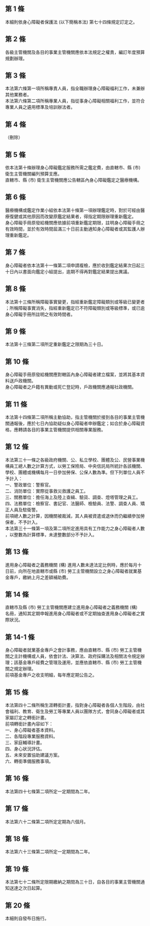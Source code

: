 第 1 條
-------
本細則依身心障礙者保護法 (以下簡稱本法) 第七十四條規定訂定之。

第 2 條
-------
各級主管機關及各目的事業主管機關應依本法規定之權責，編訂年度預算  
規劃辦理。

第 3 條
-------
本法第六條第一項所稱專責人員，指全職辦理身心障礙福利工作，未兼辦  
其他業務者。  
本法第六條第二項所稱專業人員，指從事身心障礙相關福利工作，並符合  
專業人員之遴用標準及培訓辦法者。

第 4 條
-------
（刪除）

第 5 條
-------
依本法第十條辦理身心障礙鑑定服務所需之鑑定費，由直轄市、縣 (市)  
衛生主管機關編列預算支應。  
直轄市、縣 (市) 衛生主管機關應公告轄區內身心障礙鑑定之醫療機構。

第 6 條
-------
醫療機構或鑑定作業小組依本法第十條第一項辦理鑑定時，對於可經由醫  
療復健或其他原因而改變原鑑定結果者，得指定期限辦理重新鑑定。  
身心障礙手冊原發給機關應依據前項重新鑑定期限，註明身心障礙手冊之  
有效時間，並於有效時間屆滿三十日前主動通知身心障礙者或其監護人辦  
理重新鑑定。

第 7 條
-------
身心障礙者依本法第十一條第二項申請複檢，應於收到鑑定結果次日起三  
十日內以書面向鑑定小組提出，逾期不得再對鑑定結果提出異議。

第 8 條
-------
本法第十三條所稱障礙事實變更，指經重新鑑定障礙類別或等級已變更者  
；所稱障礙事實消失，指經重新鑑定已不符障礙類別或等級標準，或已逾  
身心障礙手冊所註明之有效時間者。

第 9 條
-------
本法第十三條第二項所定重新鑑定之限期為三十日。

第 10 條
--------
身心障礙手冊原發給機關應對轄區內身心障礙者建立檔案，並將其基本資  
料送戶政機關。  
身心障礙者之戶籍有異動或死亡登記時，戶政機關應通報社政機關。

第 11 條
--------
本法第十四條第二項所稱主動協助，指主管機關於接到各目的事業主管機  
關通報後，應於七日內協助疑似身心障礙者申辦鑑定；如合於身心障礙資  
格，應轉請各目的事業主管機關提供相關專業服務。

第 12 條
--------
本法第三十一條之各級政府機關、公、私立學校、團體及公、民營事業機  
構員工總人數之計算方式，以勞工保險局、中央信託局所統計各該機關、  
學校、團體或機構每月一日參加勞保、公保人數為準。但下列單位人員不  
予計入：  
一、警政單位：警察官。  
二、消防單位：實際從事救災救護之員工。  
三、關務單位：擔任海上及陸上查緝、驗貨、調查、燈塔管理之員工。  
四、法務單位：檢察官、書記官、法醫師、檢驗員、法警、調查人員、矯  
    正人員及駐衛警。  
前項總人數之計算，因機關被裁減，其人員被資遣或退休而仍繼續參加勞  
保者，不予計入。  
本法第三十一條第一項及第二項所定進用具有工作能力之身心障礙者人數  
，以整數為計算標準，未達整數部分不予計入。

第 13 條
--------
進用身心障礙者之義務機關 (構) 進用人數未達法定比例時，應於每月十  
日前，向所在地直轄市或縣 (市) 勞工主管機關設立之身心障礙者就業基  
金專戶，繳納上月之差額補助費。

第 14 條
--------
直轄市及縣 (市) 勞工主管機關應建立進用身心障礙者之義務機關 (構)  
名冊，通知其定期申報進用身心障礙者或不定期抽查進用身心障礙者之實  
際狀況。

第 14-1 條
----------
身心障礙者就業基金專戶之會計事務，應由直轄市、縣 (市) 勞工主管機  
關之主計機構或人員，依會計法、決算法、政府採購法及相關法令規定辦  
理；該基金專戶經費之管理及運用，並應依直轄市、縣 (市) 勞工主管機  
關之規定辦理。  
前項基金專戶之收支明細，每年應定期公告之。

第 15 條
--------
本法第四十二條所稱生涯轉銜計畫，指對身心障礙者各個人生階段，由社  
會福利、教育、衛生及勞工等專業人員以團隊方式，會同身心障礙者或其  
家屬訂定之轉銜計畫。  
前項轉銜計畫內容如下：  
一、身心障礙者基本資料。  
二、各階段專業服務資料。  
三、家庭輔導計畫。  
四、身心狀況評估。  
五、未來安置協助建議方案。  
六、轉銜準備服務事項。

第 16 條
--------
本法第四十七條第二項所定一定期間為二年。

第 17 條
--------
本法第六十二條第二項所定定期為六個月。

第 18 條
--------
本法第六十三條第二項所定一定期間為二年。

第 19 條
--------
本法第七十二條所定限期繳納之期間為三十日，自各目的事業主管機關通  
知送達之次日起算。

第 20 條
--------
本細則自發布日施行。

